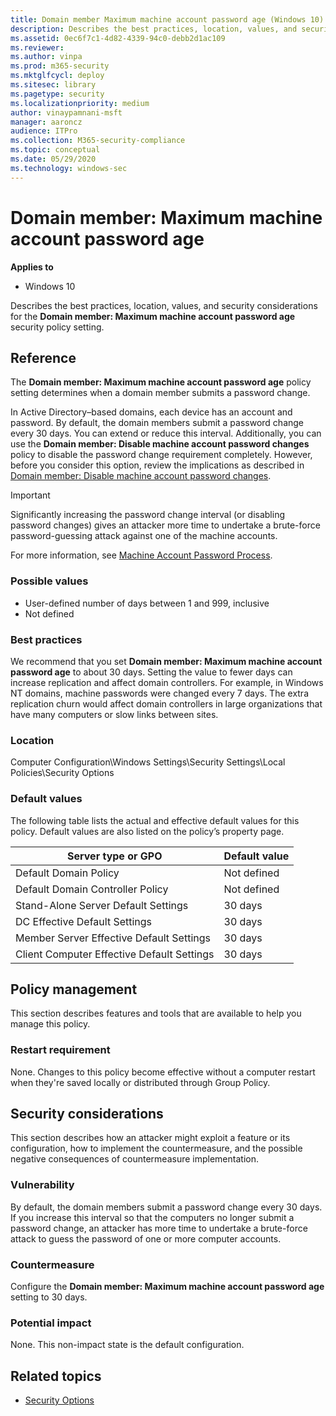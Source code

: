 ```yaml
---
title: Domain member Maximum machine account password age (Windows 10)
description: Describes the best practices, location, values, and security considerations for the Domain member Maximum machine account password age security policy setting.
ms.assetid: 0ec6f7c1-4d82-4339-94c0-debb2d1ac109
ms.reviewer: 
ms.author: vinpa
ms.prod: m365-security
ms.mktglfcycl: deploy
ms.sitesec: library
ms.pagetype: security
ms.localizationpriority: medium
author: vinaypamnani-msft
manager: aaroncz
audience: ITPro
ms.collection: M365-security-compliance
ms.topic: conceptual
ms.date: 05/29/2020
ms.technology: windows-sec
---
```


# Domain member: Maximum machine account password age

**Applies to**
-   Windows 10

Describes the best practices, location, values, and security considerations for the **Domain member: Maximum machine account password age** security policy setting.

## Reference

The **Domain member: Maximum machine account password age** policy setting determines when a domain member submits a password change.

In Active Directory–based domains, each device has an account and password. By default, the domain members submit a password change every 30 days. You can extend or reduce this interval. Additionally, you can use the **Domain member: Disable machine account password changes** policy to disable the password change requirement completely. However, before you consider this option, review the implications as described in [Domain member: Disable machine account password changes](domain-member-disable-machine-account-password-changes.md).

> [!IMPORTANT]  
> Significantly increasing the password change interval (or disabling password changes) gives an attacker more time to undertake a brute-force password-guessing attack against one of the machine accounts.  

For more information, see [Machine Account Password Process](https://techcommunity.microsoft.com/t5/Ask-the-Directory-Services-Team/Machine-Account-Password-Process/ba-p/396026).

### Possible values

- User-defined number of days between 1 and 999, inclusive
- Not defined

### Best practices

We recommend that you set **Domain member: Maximum machine account password age** to about 30 days. Setting the value to fewer days can increase replication and affect domain controllers. For example, in Windows NT domains, machine passwords were changed every 7 days. The extra replication churn would affect domain controllers in large organizations that have many computers or slow links between sites. 

### Location

Computer Configuration\\Windows Settings\\Security Settings\\Local Policies\\Security Options

### Default values

The following table lists the actual and effective default values for this policy. Default values are also listed on the policy’s property page.

| Server type or GPO | Default value |
| - | - |
| Default Domain Policy  | Not defined | 
| Default Domain Controller Policy | Not defined| 
| Stand-Alone Server Default Settings | 30 days| 
| DC Effective Default Settings | 30 days| 
| Member Server Effective Default Settings|30 days| 
| Client Computer Effective Default Settings | 30 days| 
 
## Policy management

This section describes features and tools that are available to help you manage this policy.

### Restart requirement

None. Changes to this policy become effective without a computer restart when they're saved locally or distributed through Group Policy.

## Security considerations

This section describes how an attacker might exploit a feature or its configuration, how to implement the countermeasure, and the possible negative consequences of countermeasure implementation.

### Vulnerability

By default, the domain members submit a password change every 30 days. If you increase this interval so that the computers no longer submit a password change, an attacker has more time to undertake a brute-force attack to guess the password of one or more computer accounts.

### Countermeasure

Configure the **Domain member: Maximum machine account password age** setting to 30 days.

### Potential impact

None. This non-impact state is the default configuration.
## Related topics

- [Security Options](security-options.md)
